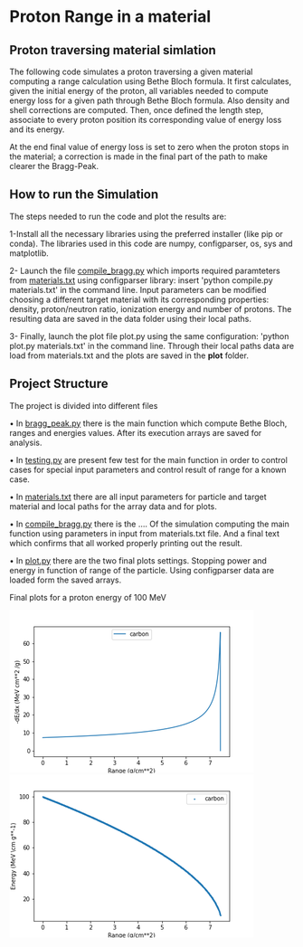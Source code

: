 # Proton Range in a material

## Proton traversing material simlation 
The following code simulates a proton traversing a given material computing a range calculation using Bethe Bloch formula.
It first calculates, given the initial energy of the proton, all variables needed to compute energy loss for a given path through Bethe Bloch formula. Also density and shell corrections are computed.
Then, once defined the length step, associate to every proton position its corresponding value of energy loss and its energy. 

At the end final value of energy loss is set to zero when the proton stops in the material; a correction is made in the final part of the path to make clearer the Bragg-Peak.

## How to run the Simulation
The steps needed to run the code and plot the results are:

1-Install all the necessary libraries using the preferred installer (like pip or conda). The libraries used in this code are numpy, configparser,  os, sys and matplotlib.

2-	Launch the file [compile_bragg.py](/compile_bragg.py) which imports required paramteters from [materials.txt](/materials.txt) using configparser library: insert 'python compile.py materials.txt' in the command line. Input parameters can be modified choosing a different target material with its corresponding properties: density, proton/neutron ratio, ionization energy and number of protons. The resulting data are saved in the data folder using their local paths.

3-	Finally, launch the plot file plot.py using the same configuration: 'python plot.py materials.txt' in the command line. Through their local paths data are load from materials.txt and the plots are saved in the **plot** folder. 

## Project Structure
The project is divided into different files

•	In [bragg_peak.py](/bragg_peak.py) there is the main function which compute Bethe Bloch, ranges and energies values. After its execution arrays are saved for analysis.

•	In [testing.py](/testing.py) are present few test for the main function in order to control cases for special input parameters and control result of range for a known case.

•	In [materials.txt](/materials.txt) there are all input parameters for particle and target material and local paths for the array data and for plots.

•	In [compile_bragg.py](/compile_bragg.py)  there is the …. Of the simulation computing the main function using parameters in input from materials.txt file. And a final text which confirms that all worked properly printing out the result.

•	In [plot.py](/plot.py) there are the two final plots settings. Stopping power and energy in function of range of the particle. Using configparser data are loaded form the saved arrays.

Final plots for a proton energy of 100 MeV

![](/images/bragg_peak.png) ![](/images/energy.png)
